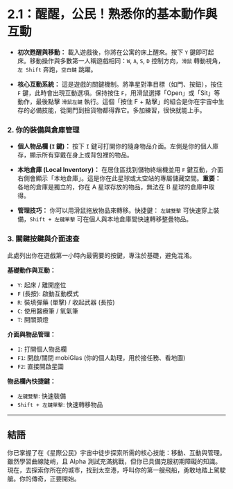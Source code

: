 # 2.1：醒醒，公民！熟悉你的基本動作與互動

- **初次甦醒與移動：**
  載入遊戲後，你將在公寓的床上醒來。按下 `Y` 鍵即可起床。移動操作與多數第一人稱遊戲相同：`W`, `A`, `S`, `D` 控制方向，`滑鼠` 轉動視角，`左 Shift` 奔跑，`空白鍵` 跳躍。

- **核心互動系統：**
  這是遊戲的關鍵機制。將準星對準目標（如門、按鈕），按住 `F` 鍵，此時會出現互動選項。保持按住 `F`，用滑鼠選擇「Open」或「Sit」等動作，最後點擊 `滑鼠左鍵` 執行。這個「按住 F + 點擊」的組合是你在宇宙中生存的必備技能，從開門到撿貨物都得靠它。多加練習，很快就能上手。

### 2. 你的裝備與倉庫管理

- **個人物品欄 (`I` 鍵)：**
  按下 `I` 鍵可打開你的隨身物品介面。左側是你的個人庫存，顯示所有穿戴在身上或背包裡的物品。

- **本地倉庫 (Local Inventory)：**
  在居住區找到儲物終端機並用 `F` 鍵互動，介面右側會顯示「本地倉庫」。這是你在此星球或太空站的專屬儲藏空間。**重要：** 各地的倉庫是獨立的，你在 A 星球存放的物品，無法在 B 星球的倉庫中取得。

- **管理技巧：**
  你可以用滑鼠拖放物品來轉移。快捷鍵： `左鍵雙擊` 可快速穿上裝備，`Shift + 左鍵單擊` 可在個人與本地倉庫間快速轉移整疊物品。

### 3. 關鍵按鍵與介面速查

此處列出你在遊戲第一小時內最需要的按鍵，專注於基礎，避免混淆。

**基礎動作與互動：**

- `Y`: 起床 / 離開座位
- `F` (長按): 啟動互動模式
- `R`: 裝填彈藥 (單擊) / 收起武器 (長按)
- `C`: 使用醫療筆 / 氧氣筆
- `T`: 開關頭燈

**介面與物品管理：**

- `I`: 打開個人物品欄
- `F1`: 開啟/關閉 mobiGlas (你的個人助理，用於接任務、看地圖)
- `F2`: 直接開啟星圖

**物品欄內快捷鍵：**

- `左鍵雙擊`: 快速裝備
- `Shift + 左鍵單擊`: 快速轉移物品

---

## 結語

你已掌握了在《星際公民》宇宙中徒步探索所需的核心技能：移動、互動與管理。雖然學習曲線陡峭，且 Alpha 測試充滿挑戰，但你已具備克服初期障礙的知識。現在，去探索你所在的城市，找到太空港，呼叫你的第一艘飛船，勇敢地踏上駕駛艙。你的傳奇，正要開始。
